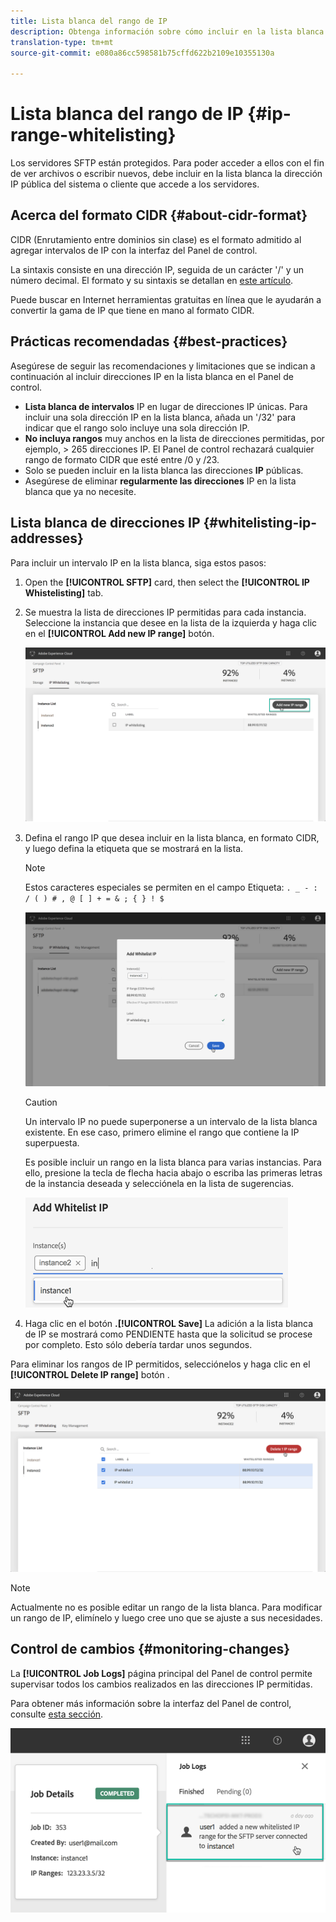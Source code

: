 ```yaml
---
title: Lista blanca del rango de IP
description: Obtenga información sobre cómo incluir en la lista blanca los rangos IP para el acceso a los servidores SFTP
translation-type: tm+mt
source-git-commit: e080a86cc598581b75cffd622b2109e10355130a

---
```



# Lista blanca del rango de IP {#ip-range-whitelisting}

Los servidores SFTP están protegidos. Para poder acceder a ellos con el fin de ver archivos o escribir nuevos, debe incluir en la lista blanca la dirección IP pública del sistema o cliente que accede a los servidores.

## Acerca del formato CIDR {#about-cidr-format}

CIDR (Enrutamiento entre dominios sin clase) es el formato admitido al agregar intervalos de IP con la interfaz del Panel de control.

La sintaxis consiste en una dirección IP, seguida de un carácter '/' y un número decimal. El formato y su sintaxis se detallan en [este artículo](https://whatismyipaddress.com/cidr).

Puede buscar en Internet herramientas gratuitas en línea que le ayudarán a convertir la gama de IP que tiene en mano al formato CIDR.

## Prácticas recomendadas {#best-practices}

Asegúrese de seguir las recomendaciones y limitaciones que se indican a continuación al incluir direcciones IP en la lista blanca en el Panel de control.

* **Lista blanca de intervalos** IP en lugar de direcciones IP únicas. Para incluir una sola dirección IP en la lista blanca, añada un '/32' para indicar que el rango solo incluye una sola dirección IP.
* **No incluya rangos** muy anchos en la lista de direcciones permitidas, por ejemplo, &gt; 265 direcciones IP. El Panel de control rechazará cualquier rango de formato CIDR que esté entre /0 y /23.
* Solo se pueden incluir en la lista blanca las direcciones **IP** públicas.
* Asegúrese de eliminar **regularmente las direcciones** IP en la lista blanca que ya no necesite.

## Lista blanca de direcciones IP {#whitelisting-ip-addresses}

Para incluir un intervalo IP en la lista blanca, siga estos pasos:

1. Open the **[!UICONTROL SFTP]** card, then select the **[!UICONTROL IP Whistelisting]** tab.
1. Se muestra la lista de direcciones IP permitidas para cada instancia. Seleccione la instancia que desee en la lista de la izquierda y haga clic en el **[!UICONTROL Add new IP range]** botón.

   ![](assets/control_panel_add_range.png)

1. Defina el rango IP que desea incluir en la lista blanca, en formato CIDR, y luego defina la etiqueta que se mostrará en la lista.

   >[!NOTE]
   >
   >Estos caracteres especiales se permiten en el campo Etiqueta:
   > `. _ - : / ( ) # , @ [ ] + = & ; { } ! $`

   ![](assets/control_panel_add_range2.png)

   >[!CAUTION]
   >
   >Un intervalo IP no puede superponerse a un intervalo de la lista blanca existente. En ese caso, primero elimine el rango que contiene la IP superpuesta.
   >
   >Es posible incluir un rango en la lista blanca para varias instancias. Para ello, presione la tecla de flecha hacia abajo o escriba las primeras letras de la instancia deseada y selecciónela en la lista de sugerencias.

   ![](assets/control_panel_add_range3.png)

1. Haga clic en el botón **.[!UICONTROL Save]** La adición a la lista blanca de IP se mostrará como PENDIENTE hasta que la solicitud se procese por completo. Esto sólo debería tardar unos segundos.

Para eliminar los rangos de IP permitidos, selecciónelos y haga clic en el **[!UICONTROL Delete IP range]** botón .

![](assets/control_panel_delete_range2.png)

>[!NOTE]
>
>Actualmente no es posible editar un rango de la lista blanca. Para modificar un rango de IP, elimínelo y luego cree uno que se ajuste a sus necesidades.

## Control de cambios {#monitoring-changes}

La **[!UICONTROL Job Logs]** página principal del Panel de control permite supervisar todos los cambios realizados en las direcciones IP permitidas.

Para obtener más información sobre la interfaz del Panel de control, consulte [esta sección](../../discover/using/discovering-the-interface.md).

![](assets/control_panel_ip_logNEW.png)
